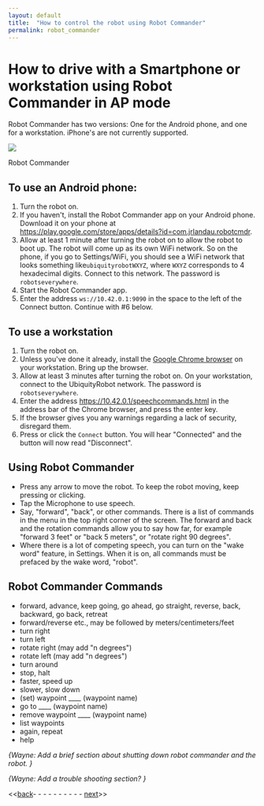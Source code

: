 ```yaml
---
layout: default
title:  "How to control the robot using Robot Commander"
permalink: robot_commander
---
```

# How to drive with a Smartphone or workstation using Robot Commander in AP mode

Robot Commander has two versions:  One for the Android phone, and one for a workstation. iPhone's are not currently supported.

<div class="image-wrapper">

<img src="https://ubiquityrobotics.github.io/learn/assets/Robot_Commander.png" />


<p class="image-caption">Robot Commander</p>

</div>

## To use an Android phone:

1. Turn the robot on.
2. If you haven't, install the Robot Commander app on your Android phone. Download it on your phone at <https://play.google.com/store/apps/details?id=com.jrlandau.robotcmdr>.
3. Allow at least 1 minute after turning the robot on to allow the robot to boot up. The robot will come up as its own WiFi network. So on the phone, if you go to Settings/WiFi, you should see a WiFi network that looks something like`ubiquityrobotWXYZ`, where `WXYZ` corresponds to 4 hexadecimal digits. Connect to this network.  The password is `robotseverywhere`.
4. Start the Robot Commander app.  
5. Enter the address `ws://10.42.0.1:9090` in the space to the left of the Connect button.
Continue with #6 below.

## To use a workstation
1. Turn the robot on.
2. Unless you've done it already, install the [Google Chrome browser](https://www.google.com/chrome/browser/desktop/index.html) on your workstation.  Bring up the browser.
3. Allow at least 3 minutes after turning the robot on. On your workstation, connect to the UbiquityRobot network. The password is `robotseverywhere`.
4. Enter the address <https://10.42.0.1/speechcommands.html> in the address bar of the Chrome browser, and press the enter key.
5. If the browser gives you any warnings regarding a lack of security, disregard them.
6. Press or click the `Connect` button. You will hear "Connected" and the button will now read "Disconnect".

## Using Robot Commander
* Press any arrow to move the robot. To keep the robot moving, keep pressing or clicking.
* Tap the Microphone to use speech.
* Say, "forward", "back", or other commands. There is a list of commands in the menu in the top right corner of the screen. The forward and back and the rotation commands allow you to say how far, for example "forward 3 feet" or "back 5 meters", or "rotate right 90 degrees".
* Where there is a lot of competing speech, you can turn on the "wake word" feature, in Settings. When it is on, all commands must be prefaced by the wake word, "robot".

## Robot Commander Commands
* forward, advance, keep going, go ahead, go straight, reverse, back, backward, go back, retreat<br>
* forward/reverse etc., may be followed by meters/centimeters/feet
* turn right
* turn left
* rotate right (may add "n degrees")
* rotate left (may add "n degrees")
* turn around
* stop, halt
* faster, speed up
* slower, slow down
* (set) waypoint ____ (waypoint name)
* go to ____ (waypoint name)
* remove waypoint ____ (waypoint name)
* list waypoints
* again, repeat
* help

*{Wayne: Add a brief section about shutting down robot commander and the robot. }*

*{Wayne: Add a trouble shooting section? }*

<<[back](logitech)- - - - - - - - - - [next](connecting)>>
